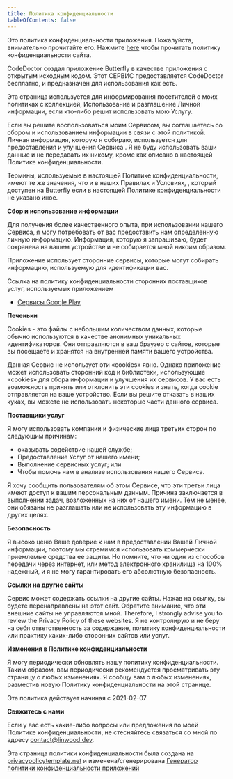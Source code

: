 ```yaml
---
title: Политика конфиденциальности
tableOfContents: false
---
```


Это политика конфиденциальности приложения. Пожалуйста, внимательно прочитайте его.
Нажмите [here](https://go.linwood.dev/privacypolicy) чтобы прочитать политику конфиденциальности сайта.

CodeDoctor создал приложение Butterfly в качестве приложения с открытым исходным кодом. Этот СЕРВИС предоставляется CodeDoctor бесплатно, и предназначен для использования как есть.

Эта страница используется для информирования посетителей о моих политиках с коллекцией, Использование и разглашение Личной информации, если кто-либо решит использовать мою Услугу.

Если вы решите воспользоваться моим Сервисом, вы соглашаетесь со сбором и использованием информации в связи с этой политикой. Личная информация, которую я собираю, используется для предоставления и улучшения Сервиса . Я не буду использовать ваши данные и не передавать их никому, кроме как описано в настоящей Политике конфиденциальности.

Термины, используемые в настоящей Политике конфиденциальности, имеют те же значения, что и в наших Правилах и Условиях, , который доступен на Butterfly если в настоящей Политике конфиденциальности не указано иное.

**Сбор и использование информации**

Для получения более качественного опыта, при использовании нашего Сервиса, я могу потребовать от вас предоставить нам определенную личную информацию. Информация, которую я запрашиваю, будет сохранена на вашем устройстве и не собирается мной никоим образом.

Приложение использует сторонние сервисы, которые могут собирать информацию, используемую для идентификации вас.

Ссылка на политику конфиденциальности сторонних поставщиков услуг, используемых приложением

- [Сервисы Google Play](https://www.google.com/policies/privacy/)

**Печеньки**

Cookies - это файлы с небольшим количеством данных, которые обычно используются в качестве анонимных уникальных идентификаторов. Они отправляются в ваш браузер с сайтов, которые вы посещаете и хранятся на внутренней памяти вашего устройства.

Данная Сервис не использует эти «cookies» явно. Однако приложение может использовать сторонний код и библиотеки, использующие «cookies» для сбора информации и улучшения их сервисов. У вас есть возможность принять или отклонить эти cookies и знать, когда cookie отправляется на ваше устройство. Если вы решите отказать в наших куках, вы можете не использовать некоторые части данного сервиса.

**Поставщики услуг**

Я могу использовать компании и физические лица третьих сторон по следующим причинам:

- оказывать содействие нашей службе;
- Предоставление Услуг от нашего имени;
- Выполнение сервисных услуг; или
- Чтобы помочь нам в анализе использования нашего Сервиса.

Я хочу сообщить пользователям об этом Сервисе, что эти третьи лица имеют доступ к вашим персональным данным. Причина заключается в выполнении задач, возложенных на них от нашего имени. Тем не менее, они обязаны не разглашать или не использовать эту информацию в других целях.

**Безопасность**

Я высоко ценю Ваше доверие к нам в предоставлении Вашей Личной информации, поэтому мы стремимся использовать коммерчески приемлемые средства ее защиты. Но помните, что ни один из способов передачи через интернет, или метод электронного хранилища на 100% надежный, и я не могу гарантировать его абсолютную безопасность.

**Ссылки на другие сайты**

Сервис может содержать ссылки на другие сайты. Нажав на ссылку, вы будете перенаправлены на этот сайт. Обратите внимание, что эти внешние сайты не управляются мной. Therefore, I strongly advise you to review the Privacy Policy of these websites. Я не контролирую и не беру на себя ответственность за содержание, политику конфиденциальности или практику каких-либо сторонних сайтов или услуг.

**Изменения в Политике конфиденциальности**

Я могу периодически обновлять нашу политику конфиденциальности. Таким образом, вам периодически рекомендуется просматривать эту страницу о любых изменениях. Я сообщу вам о любых изменениях, разместив новую Политику конфиденциальности на этой странице.

Эта политика действует начиная с 2021-02-07

**Свяжитесь с нами**

Если у вас есть какие-либо вопросы или предложения по моей Политике конфиденциальности, не стесняйтесь связаться со мной по адресу contact@linwood.dev.

Эта страница политики конфиденциальности была создана на [privacypolicytemplate.net](https://privacypolicytemplate.net) и изменена/сгенерирована
[Генератор политики конфиденциальности приложений](https://app-privacy-policy-generator.nisrulz.com/)
